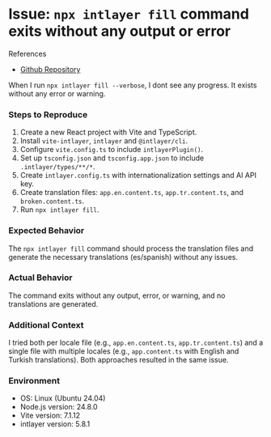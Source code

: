 # Issue: `npx intlayer fill` command exits without any output or error

References

- [Github Repository](https://github.com/AydinTheFirst/intlayer-cli-issue)

When I run `npx intlayer fill --verbose`, I dont see any progress. It exists without any error or warning.

### Steps to Reproduce

1. Create a new React project with Vite and TypeScript.
2. Install `vite-intlayer`, `intlayer` and `@intlayer/cli`.
3. Configure `vite.config.ts` to include `intlayerPlugin()`.
4. Set up `tsconfig.json` and `tsconfig.app.json` to include `.intlayer/types/**/*`.
5. Create `intlayer.config.ts` with internationalization settings and AI API key.
6. Create translation files: `app.en.content.ts`, `app.tr.content.ts`, and `broken.content.ts`.
7. Run `npx intlayer fill`.

### Expected Behavior

The `npx intlayer fill` command should process the translation files and generate the necessary translations (es/spanish) without any issues.

### Actual Behavior

The command exits without any output, error, or warning, and no translations are generated.

### Additional Context

I tried both per locale file (e.g., `app.en.content.ts`, `app.tr.content.ts`) and a single file with multiple locales (e.g., `app.content.ts` with English and Turkish translations). Both approaches resulted in the same issue.

### Environment

- OS: Linux (Ubuntu 24.04)
- Node.js version: 24.8.0
- Vite version: 7.1.12
- intlayer version: 5.8.1
